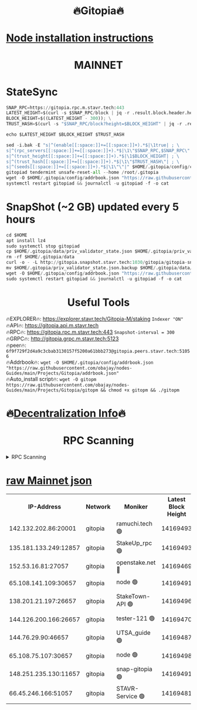 <h1 align="center"> 🔥Gitopia🔥</h1>

[Node installation instructions](https://github.com/obajay/nodes-Guides/tree/main/Projects/Gitopia)
=

<h1 align="center"> MAINNET</h1>

# StateSync
```python
SNAP_RPC=https://gitopia.rpc.m.stavr.tech:443
LATEST_HEIGHT=$(curl -s $SNAP_RPC/block | jq -r .result.block.header.height); \
BLOCK_HEIGHT=$((LATEST_HEIGHT - 300)); \
TRUST_HASH=$(curl -s "$SNAP_RPC/block?height=$BLOCK_HEIGHT" | jq -r .result.block_id.hash)

echo $LATEST_HEIGHT $BLOCK_HEIGHT $TRUST_HASH

sed -i.bak -E "s|^(enable[[:space:]]+=[[:space:]]+).*$|\1true| ; \
s|^(rpc_servers[[:space:]]+=[[:space:]]+).*$|\1\"$SNAP_RPC,$SNAP_RPC\"| ; \
s|^(trust_height[[:space:]]+=[[:space:]]+).*$|\1$BLOCK_HEIGHT| ; \
s|^(trust_hash[[:space:]]+=[[:space:]]+).*$|\1\"$TRUST_HASH\"| ; \
s|^(seeds[[:space:]]+=[[:space:]]+).*$|\1\"\"|" $HOME/.gitopia/config/config.toml
gitopiad tendermint unsafe-reset-all --home /root/.gitopia
wget -O $HOME/.gitopia/config/addrbook.json "https://raw.githubusercontent.com/obajay/nodes-Guides/main/Projects/Gitopia/addrbook.json"
systemctl restart gitopiad && journalctl -u gitopiad -f -o cat
```
# SnapShot (~2 GB) updated every 5 hours
```python
cd $HOME
apt install lz4
sudo systemctl stop gitopiad
cp $HOME/.gitopia/data/priv_validator_state.json $HOME/.gitopia/priv_validator_state.json.backup
rm -rf $HOME/.gitopia/data
curl -o - -L http://gitopia.snapshot.stavr.tech:1030/gitopia/gitopia-snap.tar.lz4 | lz4 -c -d - | tar -x -C $HOME/.gitopia --strip-components 2
mv $HOME/.gitopia/priv_validator_state.json.backup $HOME/.gitopia/data/priv_validator_state.json
wget -O $HOME/.gitopia/config/addrbook.json "https://raw.githubusercontent.com/obajay/nodes-Guides/main/Projects/Gitopia/addrbook.json"
sudo systemctl restart gitopiad && journalctl -u gitopiad -f -o cat
```
 <h1 align="center"> Useful Tools</h1>

🔥EXPLORER🔥:      https://explorer.stavr.tech/Gitopia-M/staking  `Indexer "ON"` \
🔥API🔥: 			 		 https://gitopia.api.m.stavr.tech \
🔥RPC🔥:           https://gitopia.rpc.m.stavr.tech:443              `Snapshot-interval = 300` \
🔥GRPC🔥:          http://gitopia.grpc.m.stavr.tech:5123 \
🔥peer🔥:					 `6f9f729f2d4a9c3cbab3130157f5200a61bbb273@gitopia.peers.stavr.tech:51056` \
🔥Addrbook🔥:    ```wget -O $HOME/.gitopia/config/addrbook.json "https://raw.githubusercontent.com/obajay/nodes-Guides/main/Projects/Gitopia/addrbook.json"``` \
🔥Auto_install script🔥: ```wget -O gitopm https://raw.githubusercontent.com/obajay/nodes-Guides/main/Projects/Gitopia/gitopm && chmod +x gitopm && ./gitopm```

🔥[Decentralization Info](https://github.com/obajay/StateSync-snapshots/tree/main/Projects/Gitopia/Decentralization)🔥
=

<h1 align="center"> RPC Scanning</h1>

<details>
<summary>RPC Scanning</summary>

<h2 align="center"> We scan nodes in real time every 4 hours. And we provide the final result of RPC endpoints.
We cannot influence the operation of these nodes in any way. </h2>


```python
If Voting Power is higher than 0 --> then the Node is a validator of the network and may be subject to attack and be a potential threat to the chain.
```
```python
We marked such validators with a red symbol
```

</details>

[raw Mainnet json](https://rpc-check.gitopm.stavr.tech/gitopm/rpc-gitopm-result.json)
=

<table><tr><th>IP-Address</th><th>Network</th><th>Moniker</th><th>Latest Block Height</th><th>Earliest Block Height</th><th>Catching Up</th><th>Tx Index</th><th>Voting Power</th><th>Scan Time</th></tr><tr><td>142.132.202.86:20001</td><td>gitopia</td><td>ramuchi.tech 🟢</td><td>14169493</td><td>6548337</td><td>False</td><td>on</td><td>0</td><td>2024-02-21T11:22:13.596612540UTC</td></tr><tr><td>135.181.133.249:12857</td><td>gitopia</td><td>StakeUp_rpc 🟢</td><td>14169493</td><td>8010001</td><td>False</td><td>on</td><td>0</td><td>2024-02-21T11:22:13.972273217UTC</td></tr><tr><td>152.53.16.81:27057</td><td>gitopia</td><td>openstake.net 🔴</td><td>14169469</td><td>10455001</td><td>False</td><td>off</td><td>43495</td><td>2024-02-21T11:21:34.593047795UTC</td></tr><tr><td>65.108.141.109:30657</td><td>gitopia</td><td>node 🟢</td><td>14169491</td><td>12299845</td><td>False</td><td>on</td><td>0</td><td>2024-02-21T11:22:11.024578272UTC</td></tr><tr><td>138.201.21.197:26657</td><td>gitopia</td><td>StakeTown-API 🟢</td><td>14169496</td><td>12733501</td><td>False</td><td>on</td><td>0</td><td>2024-02-21T11:22:18.387988190UTC</td></tr><tr><td>144.126.200.166:26657</td><td>gitopia</td><td>tester-121 🟢</td><td>14169470</td><td>12832814</td><td>False</td><td>off</td><td>0</td><td>2024-02-21T11:21:36.974029922UTC</td></tr><tr><td>144.76.29.90:46657</td><td>gitopia</td><td>UTSA_guide 🟢</td><td>14169487</td><td>13035301</td><td>False</td><td>on</td><td>0</td><td>2024-02-21T11:22:04.434279014UTC</td></tr><tr><td>65.108.75.107:30657</td><td>gitopia</td><td>node 🟢</td><td>14169498</td><td>13189502</td><td>False</td><td>on</td><td>0</td><td>2024-02-21T11:22:22.824267215UTC</td></tr><tr><td>148.251.235.130:11657</td><td>gitopia</td><td>snap-gitopia 🟢</td><td>14169491</td><td>14079001</td><td>False</td><td>on</td><td>0</td><td>2024-02-21T11:22:11.289551916UTC</td></tr><tr><td>66.45.246.166:51057</td><td>gitopia</td><td>STAVR-Service 🟢</td><td>14169481</td><td>14165001</td><td>False</td><td>on</td><td>0</td><td>2024-02-21T11:21:53.970422678UTC</td></tr></table>
